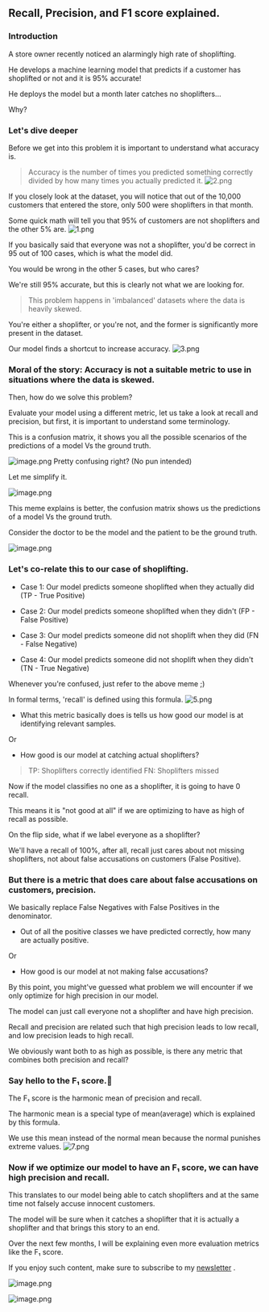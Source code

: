 ## Recall, Precision, and F1 score explained.

### Introduction

A store owner recently noticed an alarmingly high rate of shoplifting.

He develops a machine learning model that predicts if a customer has shoplifted or not and it is 95% accurate! 

He deploys the model but a month later catches no shoplifters...

Why?


### Let's dive deeper

Before we get into this problem it is important to understand what accuracy is.

> Accuracy is the number of times you predicted something correctly divided by how many times you actually predicted it.
![2.png](https://cdn.hashnode.com/res/hashnode/image/upload/v1621161359381/w3Jfv5SRQ.png)


If you closely look at the dataset, you will notice that out of the 10,000 customers that entered the store, only 500 were shoplifters in that month.

Some quick math will tell you that 95% of customers are not shoplifters and the other 5% are.
![1.png](https://cdn.hashnode.com/res/hashnode/image/upload/v1621161368425/7tMKy8DGt.png)


If you basically said that everyone was not a shoplifter, you'd be correct in 95 out of 100 cases, which is what the model did.

You would be wrong in the other 5 cases, but who cares? 

We're still 95% accurate, but this is clearly not what we are looking for.

> This problem happens in 'imbalanced' datasets where the data is heavily skewed.

You're either a shoplifter, or you're not, and the former is significantly more present in the dataset.

Our model finds a shortcut to increase accuracy.
![3.png](https://cdn.hashnode.com/res/hashnode/image/upload/v1621161381645/aGBXs4bat.png)


### Moral of the story: Accuracy is not a suitable metric to use in situations where the data is skewed.

Then, how do we solve this problem?

Evaluate your model using a different metric, let us take a look at recall and precision, but first, it is important to understand some terminology.

This is a confusion matrix, it shows you all the possible scenarios of the predictions of a model Vs the ground truth.

![image.png](https://cdn.hashnode.com/res/hashnode/image/upload/v1621166108004/JY7AhuDMu.png)
Pretty confusing right? 
(No pun intended)

Let me simplify it.


![image.png](https://cdn.hashnode.com/res/hashnode/image/upload/v1621161406919/qQrWH1Wd0.png)

This meme explains is better, the confusion matrix shows us the predictions of a model Vs the ground truth. 

Consider the doctor to be the model and the patient to be the ground truth.


![image.png](https://cdn.hashnode.com/res/hashnode/image/upload/v1621161421951/GnhZThbH0.png)

### Let's co-relate this to our case of shoplifting.

- Case 1: Our model predicts someone shoplifted when they actually did (TP - True Positive)

- Case 2: Our model predicts someone shoplifted when they didn't (FP - False Positive)

- Case 3: Our model predicts someone did not shoplift when they did (FN - False Negative)

- Case 4: Our model predicts someone did not shoplift when they didn't (TN - True Negative) 

Whenever you're confused, just refer to the above meme ;)

In formal terms, 'recall' is defined using this formula.
![5.png](https://cdn.hashnode.com/res/hashnode/image/upload/v1621161457572/JWq7TSA3x.png)

- What this metric basically does is tells us how good our model is at identifying relevant samples.

Or

- How good is our model at catching actual shoplifters?

> TP: Shoplifters correctly identified
> FN: Shoplifters missed

Now if the model classifies no one as a shoplifter, it is going to have 0 recall.

This means it is "not good at all" if we are optimizing to have as high of recall as possible. 

On the flip side, what if we label everyone as a shoplifter?

We'll have a recall of 100%, after all, recall just cares about not missing shoplifters, not about false accusations on customers (False Positive).

### But there is a metric that does care about false accusations on customers, precision.

We basically replace False Negatives with False Positives in the denominator.

- Out of all the positive classes we have predicted correctly, how many are actually positive.

Or

- How good is our model at not making false accusations?

By this point, you might've guessed what problem we will encounter if we only optimize for high precision in our model.

The model can just call everyone not a shoplifter and have high precision.

Recall and precision are related such that high precision leads to low recall, and low precision leads to high recall.

We obviously want both to as high as possible, is there any metric that combines both precision and recall?

### Say hello to the F₁ score.👋

The F₁ score is the harmonic mean of precision and recall. 

The harmonic mean is a special type of mean(average) which is explained by this formula.

We use this mean instead of the normal mean because the normal punishes extreme values.
![7.png](https://cdn.hashnode.com/res/hashnode/image/upload/v1621161510216/SQFhi1f1x.png)


### Now if we optimize our model to have an F₁ score, we can have high precision and recall.

This translates to our model being able to catch shoplifters and at the same time not falsely accuse innocent customers.

The model will be sure when it catches a shoplifter that it is actually a shoplifter and that brings this story to an end.

Over the next few months, I will be explaining even more evaluation metrics like the F₁ score. 

If you enjoy such content, make sure to subscribe to my  [newsletter](https://www.getrevue.co/profile/prasoonpratham) .


![image.png](https://cdn.hashnode.com/res/hashnode/image/upload/v1621161527215/ge0EmtQE0.png)

![image.png](https://cdn.hashnode.com/res/hashnode/image/upload/v1621161529421/yfx9Qehxy.png)

